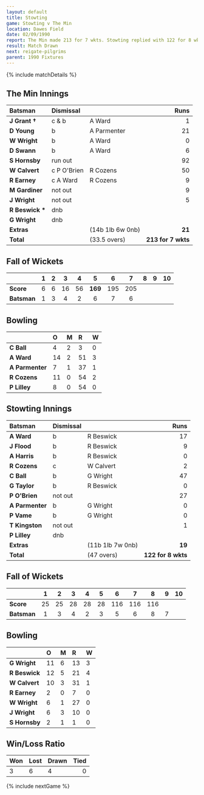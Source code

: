 ```yaml
---
layout: default
title: Stowting
game: Stowting v The Min
location: Dawes Field
date: 02/09/1990
report: The Min made 213 for 7 wkts. Stowting replied with 122 for 8 wkts when time ran out
result: Match Drawn
next: reigate-pilgrims
parent: 1990 Fixtures
---
```


{% include matchDetails %}

## The Min Innings

| Batsman | Dismissal |  | Runs |
|:---|:---|---|---:|
| **J Grant &#8224;** | c & b | A Ward | 1 |
| **D Young** | b | A Parmenter | 21 |
| **W Wright** | b | A Ward | 0 |
| **D Swann** | b | A Ward | 6 |
| **S Hornsby** | run out |  | 92 |
| **W Calvert** | c P O'Brien | R Cozens | 50 |
| **R Earney** | c A Ward | R Cozens | 9 |
| **M Gardiner** | not out |  | 9 |
| **J Wright** | not out |  | 5 |
| **R Beswick &#42;** | dnb |  |  |
| **G Wright** | dnb |  |  |
| **Extras** | | (14b 1lb 6w 0nb) | **21** |
| **Total** | | (33.5 overs) | **213 for 7 wkts** |

## Fall of Wickets

| | 1 | 2 | 3 | 4 | 5 | 6 | 7 | 8 | 9 | 10 |
|---|:---:|:---:|:---:|:---:|:---:|:---:|:---:|:---:|:---:|:---:|
| **Score** | 6 | 6 | 16 | 56 | **169** | 195 | 205 |  |  |  |
| **Batsman** | 1 | 3 | 4 | 2 | 6 | 7 | 6 |  |  |  |

## Bowling

| | O | M | R | W |
|---|:---|:---|:---|:---|
| **C Ball** | 4 | 2 | 3 | 0 |
| **A Ward** | 14 | 2 | 51 | 3 |
| **A Parmenter** | 7 | 1 | 37 | 1 |
| **R Cozens** | 11 | 0 | 54 | 2 |
| **P Lilley** | 8 | 0 | 54 | 0 |

## Stowting Innings

| Batsman | Dismissal |  | Runs |
|:---|:---|---|---:|
| **A Ward** | b | R Beswick | 17 |
| **J Flood** | b | R Beswick | 9 |
| **A Harris** | b | R Beswick | 0 |
| **R Cozens** | c | W Calvert | 2 |
| **C Ball** | b | G Wright | 47 |
| **G Taylor** | b | R Beswick | 0 |
| **P O'Brien** | not out |  | 27 |
| **A Parmenter** | b | G Wright | 0 |
| **P Vame** | b | G Wright | 0 |
| **T Kingston** | not out |  | 1 |
| **P Lilley** | dnb |  |  |
| **Extras** | | (11b 1lb 7w 0nb) | **19** |
| **Total** | | (47 overs) | **122 for 8 wkts** |

## Fall of Wickets

| | 1 | 2 | 3 | 4 | 5 | 6 | 7 | 8 | 9 | 10 |
|---|:---:|:---:|:---:|:---:|:---:|:---:|:---:|:---:|:---:|:---:|
| **Score** | 25 | 25 | 28 | 28 | 28 | 116 | 116 | 116 |  |  |
| **Batsman** | 1 | 3 | 4 | 2 | 3 | 5 | 6 | 8 | 7 |  |

## Bowling

| | O | M | R | W |
|---|:---|:---|:---|:---|
| **G Wright** | 11 | 6 | 13 | 3 |
| **R Beswick** | 12 | 5 | 21 | 4 |
| **W Calvert** | 10 | 3 | 31 | 1 |
| **R Earney** | 2 | 0 | 7 | 0 |
| **W Wright** | 6 | 1 | 27 | 0 |
| **J Wright** | 6 | 3 | 10 | 0 |
| **S Hornsby** | 2 | 1 | 1 | 0 |

## Win/Loss Ratio

| Won | Lost | Drawn | Tied |
|:---|:---|:---|---:|
| 3 | 6 | 4 | 0 |

{% include nextGame %}